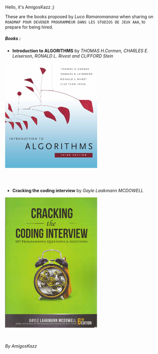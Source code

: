 Hello, it's AmigosKazz ;)

These are the books proposed by *Luco Ramaromanana* when sharing on `ROADMAP POUR DEVENIR PROGRAMMEUR DANS LES STUDIOS DE JEUX AAA`, to prepare for being hired.

##### Books :


- **Introduction to ALGORITHMS** by *THOMAS H.Cormen, CHARLES E. Leiserson, RONALD L. Rivest and CLIFFORD Stein*

<img src="assets/image2.png" width="300">

<br> <br>
  
- **Cracking the coding interview** by *Gayle Laakmann MCDOWELL*

<img src="assets/image1.png" width="300">



</br>
</br>
</br>

*By AmigosKazz*